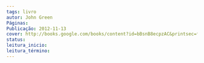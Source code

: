 ```yaml
---
tags: livro
autor: John Green
Páginas: 
Publicação: 2012-11-13
cover: http://books.google.com/books/content?id=bBsnB8ecpzAC&printsec=frontcover&img=1&zoom=1&edge=curl&source=gbs_api
status:
leitura_inicio:
leitura_término:
---
```

